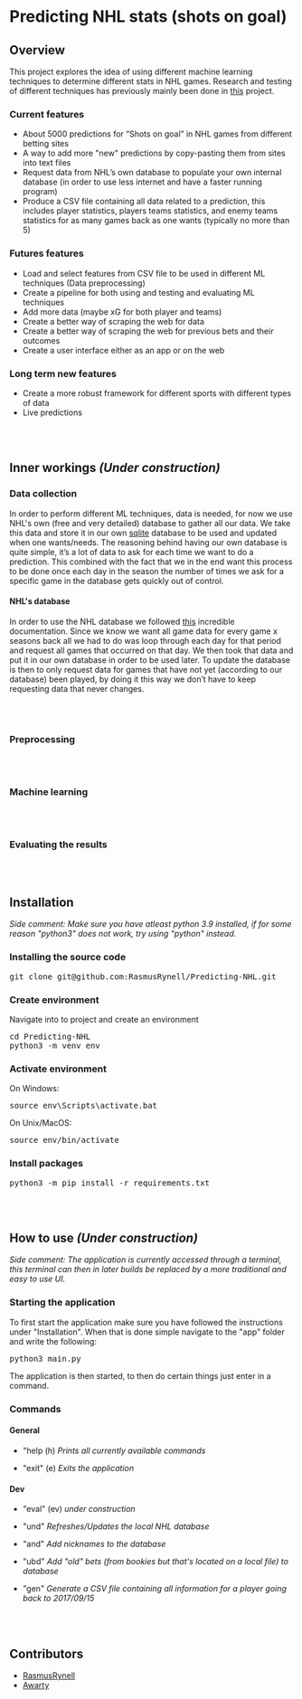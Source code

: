 # Predicting NHL stats (shots on goal)

## Overview
This project explores the idea of using different machine learning techniques to determine different stats in NHL games. Research and testing of different techniques has previously mainly been done in [this](https://github.com/RasmusRynell/sports_betting_test) project.

### Current features
- About 5000 predictions for “Shots on goal” in NHL games from different betting sites
- A way to add more "new" predictions by copy-pasting them from sites into text files
- Request data from NHL’s own database to populate your own internal database (in order to use less internet and have a faster running program)
- Produce a CSV file containing all data related to a prediction, this includes player statistics, players teams statistics, and enemy teams statistics for as many games back as one wants (typically no more than 5)

### Futures features
- Load and select features from CSV file to be used in different ML techniques (Data preprocessing)
- Create a pipeline for both using and testing and evaluating ML techniques
- Add more data (maybe xG for both player and teams)
- Create a better way of scraping the web for data
- Create a better way of scraping the web for previous bets and their outcomes
- Create a user interface either as an app or on the web

### Long term new features
- Create a more robust framework for different sports with different types of data
- Live predictions

<br><br/>
## Inner workings *(Under construction)*
### Data collection
In order to perform different ML techniques, data is needed, for now we use NHL's own (free and very detailed) database to gather all our data. We take this data and store it in our own [sqlite](https://www.sqlite.org/index.html) database to be used and updated when one wants/needs. The reasoning behind having our own database is quite simple, it’s a lot of data to ask for each time we want to do a prediction. This combined with the fact that we in the end want this process to be done once each day in the season the number of times we ask for a specific game in the database gets quickly out of control.

#### NHL's database
In order to use the NHL database we followed [this](https://gitlab.com/dword4/nhlapi/-/blob/master/stats-api.md) incredible documentation. Since we know we want all game data for every game x seasons back all we had to do was loop through each day for that period and request all games that occurred on that day. We then took that data and put it in our own database in order to be used later. To update the database is then to only request data for games that have not yet (according to our database) been played, by doing it this way we don’t have to keep requesting data that never changes.

<br><br/>
### Preprocessing

<br><br/>
### Machine learning

<br><br/>
### Evaluating the results

<br><br/>
## Installation
*Side comment:
Make sure you have atleast python 3.9 installed, if for some reason "python3" does not work, try using "python" instead.*
### Installing the source code
<pre>
git clone git@github.com:RasmusRynell/Predicting-NHL.git
</pre>

### Create environment

Navigate into to project and create an environment
<pre>
cd Predicting-NHL
python3 -m venv env
</pre>
### Activate environment
On Windows:
<pre>source env\Scripts\activate.bat </pre>
On Unix/MacOS:
<pre>source env/bin/activate </pre>

### Install packages
<pre>python3 -m pip install -r requirements.txt</pre>

<br><br/>
## How to use *(Under construction)*
*Side comment: The application is currently accessed through a terminal, this terminal can then in later builds be replaced by a more traditional and easy to use UI.*

### Starting the application
To first start the application make sure you have followed the instructions under "Installation". When that is done simple navigate to the "app" folder and write the following:
<pre>python3 main.py</pre>
The application is then started, to then do certain things just enter in a command.

### Commands

#### General
* "help (h) *Prints all currently available commands*

* "exit" (e) *Exits the application*

#### Dev
* "eval" (ev) *under construction*

* "und" *Refreshes/Updates the local NHL database*

* "and" *Add nicknames to the database*

* "ubd" *Add "old" bets (from bookies but that's located on a local file) to database*

* "gen" *Generate a CSV file containing all information for a player going back to 2017/09/15*

<br><br/>
## Contributors
- [RasmusRynell](https://github.com/RasmusRynell)
- [Awarty](https://github.com/Awarty)
